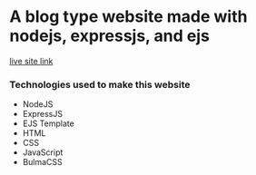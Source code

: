 # A blog type website made with nodejs, expressjs, and ejs

[live site link](https://cube-solving.herokuapp.com/)

### Technologies used to make this website
- NodeJS
- ExpressJS
- EJS Template
- HTML
- CSS
- JavaScript
- BulmaCSS

